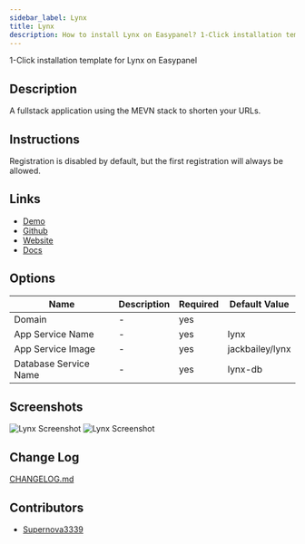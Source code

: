```yaml
---
sidebar_label: Lynx
title: Lynx
description: How to install Lynx on Easypanel? 1-Click installation template for Lynx on Easypanel
---
```


<!-- generated -->

1-Click installation template for Lynx on Easypanel

## Description

A fullstack application using the MEVN stack to shorten your URLs.

## Instructions

Registration is disabled by default, but the first registration will always be allowed.

## Links

- [Demo](https://demo.getlynx.dev)
- [Github](https://github.com/Lynx-Shortener/Lynx)
- [Website](https://getlynx.dev)
- [Docs](https://docs.getlynx.dev)

## Options

Name | Description | Required | Default Value
-|-|-|-
Domain | - | yes | 
App Service Name | - | yes | lynx
App Service Image | - | yes | jackbailey/lynx
Database Service Name | - | yes | lynx-db

## Screenshots

![Lynx Screenshot](./assets/screenshot1.png)
![Lynx Screenshot](./assets/screenshot2.png)

## Change Log

[CHANGELOG.md](https://github.com/Lynx-Shortener/Lynx/blob/main/CHANGELOG.md)

## Contributors

- [Supernova3339](https://github.com/supernova3339)
